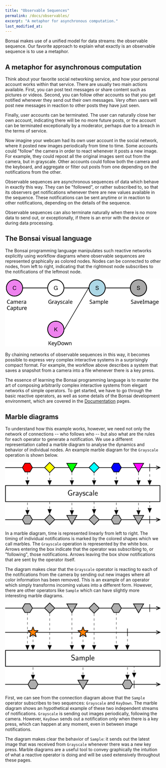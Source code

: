 ```yaml
---
title: "Observable Sequences"
permalink: /docs/observables/
excerpt: "A metaphor for asynchronous computation."
last_modified_at: 
---
```


Bonsai makes use of a unified model for data streams: the observable sequence. Our favorite approach to explain what exactly is an observable sequence is to use a metaphor.

## A metaphor for asynchronous computation

Think about your favorite social networking service, and how your personal account works within that service. There are usually two main actions available. First, you can post text messages or share content such as pictures or videos. Second, you can follow other accounts so that you get notified whenever they send out their own messages. Very often users will post new messages in reaction to other posts they have just seen.

Finally, user accounts can be terminated. The user can naturally close her own account, indicating there will be no more future posts, or the account can be terminated exceptionally by a moderator, perhaps due to a breach in the terms of service.

Now imagine your webcam had its own user account in the social network, where it posted new images periodically from time to time. Some accounts could "follow" the camera in order to react whenever it posts a new image. For example, they could repost all the original images sent out from the camera, but in grayscale. Other accounts could follow both the camera and the keyboard, and aggregate or filter out posts from one depending on the notifications from the other.

Observable sequences are asynchronous sequences of data which behave in exactly this way. They can be "followed", or rather subscribed to, so that its observers get notifications whenever there are new values available in the sequence. These notifications can be sent anytime or in reaction to other notifications, depending on the details of the sequence.

Observable sequences can also terminate naturally when there is no more data to send out, or exceptionally, if there is an error with the device or during data processing.

## The Bonsai visual language

The Bonsai programming language manipulates such reactive networks explicitly using workflow diagrams where observable sequences are represented graphically as colored nodes. Nodes can be connected to other nodes, from left to right, indicating that the rightmost node subscribes to the notifications of the leftmost node.

![Example workflow](/assets/images/sampleframe.svg)

By chaining networks of observable sequences in this way, it becomes possible to express very complex interactive systems in a surprisingly compact format. For example, the workflow above describes a system that saves a snapshot from a camera into a file whenever there is a key press.

The essence of learning the Bonsai programming language is to master the art of composing arbitrarily complex interactive systems from elegant networks of simple operators. To get started, we have to go through the basic reactive operators, as well as some details of the Bonsai development environment, which are covered in the [Documentation](/docs/installation/) pages.

## Marble diagrams

To understand how this example works, however, we need not only the network of connections -- who follows who -- but also what are the rules for each operator to generate a notification. We use a different representation called a marble diagram to analyse the dynamics and behavior of individual nodes. An example marble diagram for the `Grayscale` operation is shown below.

![Grayscale operator](/assets/images/grayscale.svg)

In a marble diagram, time is represented linearly from left to right. The timing of individual notifications is marked by the colored shapes which we call marbles. The `Grayscale` operation is represented by the white box. Arrows entering the box indicate that the operator was subscribing to, or "following", those notifications. Arrows leaving the box show notifications that are sent by the operator itself.

The diagram makes clear that the `Grayscale` operator is reacting to each of the notifications from the camera by sending out new images where all color information has been removed. This is an example of an operator which simply transforms incoming values into a different form. However, there are other operators like `Sample` which can have slightly more interesting marble diagrams.

![Sample operator](/assets/images/sample.svg)

First, we can see from the connection diagram above that the `Sample` operator subscribes to two sequences: `Grayscale` and `KeyDown`. The marble diagram shows an hypothetical example of these two independent streams of notifications. `Grayscale` is sending out images periodically, following the camera. However, `KeyDown` sends out a notification only when there is a key press, which can happen at any moment, even in between image notifications.

The diagram makes clear the behavior of `Sample`: it sends out the latest image that was received from `Grayscale` whenever there was a new key press. Marble diagrams are a useful tool to convey graphically the intuition of what a reactive operator is doing and will be used extensively throughout these pages.